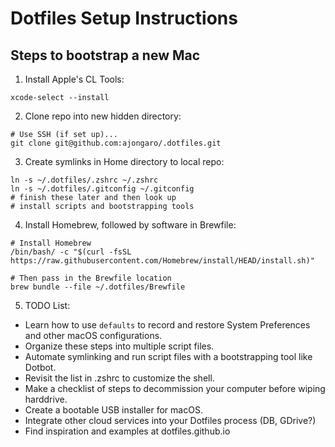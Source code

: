 # Dotfiles Setup Instructions

## Steps to bootstrap a new Mac
1. Install Apple's CL Tools:
```
xcode-select --install
```
2. Clone repo into new hidden directory:
```
# Use SSH (if set up)...
git clone git@github.com:ajongaro/.dotfiles.git
```
3. Create symlinks in Home directory to local repo:
```
ln -s ~/.dotfiles/.zshrc ~/.zshrc
ln -s ~/.dotfiles/.gitconfig ~/.gitconfig
# finish these later and then look up
# install scripts and bootstrapping tools
```
4. Install Homebrew, followed by software in Brewfile:
```
# Install Homebrew
/bin/bash/ -c "$(curl -fsSL https://raw.githubusercontent.com/Homebrew/install/HEAD/install.sh)"
```
```
# Then pass in the Brewfile location
brew bundle --file ~/.dotfiles/Brewfile
```
5. TODO List:
- Learn how to use `defaults` to record and restore System Preferences and other macOS configurations.
- Organize these steps into multiple script files.
- Automate symlinking and run script files with a bootstrapping tool like Dotbot.
- Revisit the list in .zshrc to customize the shell.
- Make a checklist of steps to decommission your computer before wiping harddrive.
- Create a bootable USB installer for macOS.
- Integrate other cloud services into your Dotfiles process (DB, GDrive?)
- Find inspiration and examples at dotfiles.github.io
